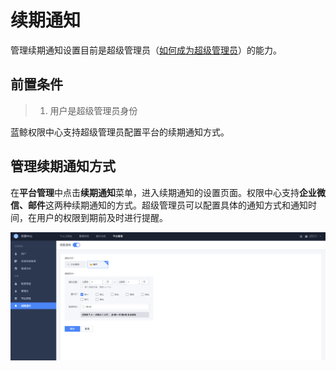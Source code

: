 # 续期通知

管理续期通知设置目前是超级管理员（[如何成为超级管理员](../Feature/Manager.md##超级管理员设置)）的能力。

## 前置条件

> 1. 用户是超级管理员身份

蓝鲸权限中心支持超级管理员配置平台的续期通知方式。

## 管理续期通知方式

在**平台管理**中点击**续期通知**菜单，进入续期通知的设置页面。权限中心支持**企业微信、邮件**这两种续期通知的方式。超级管理员可以配置具体的通知方式和通知时间，在用户的权限到期前及时进行提醒。

![](RenewalNotice/image-20240710114215.png)